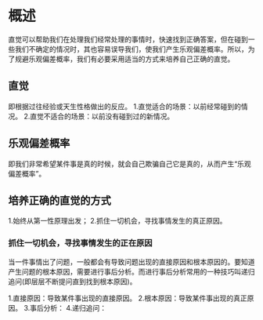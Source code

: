 
# 概述
直觉可以帮助我们在处理我们经常处理的事情时，快速找到正确答案，但在碰到一些我们不确定的情况时，其也容易误导我们，使我们产生乐观偏差概率。所以，为了规避乐观偏差概率，我们有必要采用适当的方式来培养自己正确的直觉。

## 直觉
即根据过往经验或天生性格做出的反应。
1.直觉适合的场景：以前经常碰到的情况。
2.直觉不适合的场景：以前没有碰到过的新情况。

## 乐观偏差概率
即我们非常希望某件事是真的时候，就会自己欺骗自己它是真的，从而产生“乐观偏差概率”。

## 培养正确的直觉的方式
1.始终从第一性原理出发；
2.抓住一切机会，寻找事情发生的真正原因。

### 抓住一切机会，寻找事情发生的正在原因
当一件事情出了问题，一般都会有导致问题出现的直接原因和根本原因的。要知道产生问题的根本原因，需要进行事后分析。而进行事后分析常用的一种技巧叫递归追问(即层层不断提问直到找到根本原因)。

1.直接原因：导致某件事出现的直接原因。
2.根本原因：导致某件事出现的真正原因。
3.事后分析：
4.递归追问：